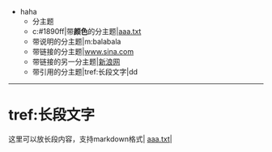 - haha
	- 分主题
	- c:#1890ff|带**颜色**的分主题|[aaa.txt](./aaa.txt)
	- 带说明的分主题|m:balabala
	- 带链接的分主题|www.sina.com
	- 带链接的另一分主题|[新浪网](www.sina.com)
	- 带引用的分主题|tref:长段文字|dd

***
# tref:长段文字
这里可以放长段内容，支持markdown格式|
[aaa.txt](./aaa.txt)|